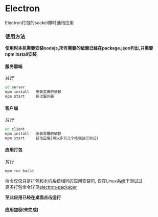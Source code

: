 # Electron
Electron打包的socket即时通讯应用

### 使用方法
**使用时本机需要安装nodejs,所有需要的依赖已经在package.json列出,只需要npm install安装**

#### 服务器端  
*执行*

```sh
cd server  
npm install   安装需要的依赖
npm start     启动服务器
```
#### 客户端
*执行*

```sh
cd client  
npm install   安装需要的依赖
npm start     启动应用(可以多开几个终端进行测试)
```

#### 应用打包
*执行*

```sh
npm run build
``` 

命令仅仅只是打包和本机系统相同的应用安装包, 仅在Linux系统下测试过  
更多打包命令详见[electron-packager](https://recordnotfound.com/electron-packager-electron-userland-69033)  

**至此应用已经在桌面点击运行**

#### 应用加密(未完成)
